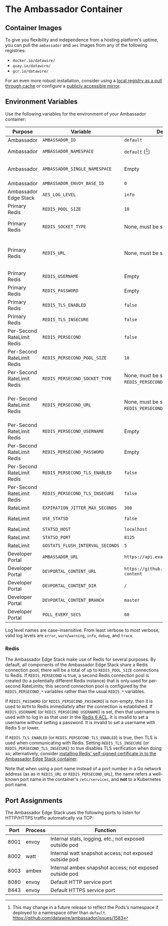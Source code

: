 # The Ambassador Container

## Container Images

To give you flexibility and independence from a hosting platform's uptime, you can pull the `ambassador` and `aes` images from any of the following registries:
- `docker.io/datawire/`
- `quay.io/datawire/`
- `gcr.io/datawire/`

For an even more robust installation, consider using a [local registry as a pull through cache](https://docs.docker.com/registry/recipes/mirror/) or configure a [publicly accessible mirror](https://cloud.google.com/container-registry/docs/using-dockerhub-mirroring).

## Environment Variables

Use the following variables for the environment of your Ambassador container:

| Purpose                    | Variable                         | Default value                                       | Value type                                                                    |
|----------------------------|----------------------------------|-----------------------------------------------------|-------------------------------------------------------------------------------|
| Ambassador                 | `AMBASSADOR_ID`                  | `default`                                           | Plain string                                                                  |
| Ambassador                 | `AMBASSADOR_NAMESPACE`           | `default` ([^1])                                    | Kubernetes namespace                                                          |
| Ambassador                 | `AMBASSADOR_SINGLE_NAMESPACE`    | Empty                                               | Boolean; non-empty=true, empty=false                                          |
| Ambassador                 | `AMBASSADOR_ENVOY_BASE_ID`       | `0`                                                 | Integer                                                                       |
| Ambassador Edge Stack      | `AES_LOG_LEVEL`                  | `info`                                              | Log level (see below)                                                         |
| Primary Redis              | `REDIS_POOL_SIZE`                | `10`                                                | Integer                                                                       |
| Primary Redis              | `REDIS_SOCKET_TYPE`              | None, must be set explicitly                        | Go network such as `tcp` or `unix`; see [Go `net.Dial`][]                     |
| Primary Redis              | `REDIS_URL`                      | None, must be set explicitly                        | Go network address; for TCP this is a `host:port` pair; see [Go `net.Dial`][] |
| Primary Redis              | `REDIS_USERNAME`                 | Empty                                               | Plain string                                                                  |
| Primary Redis              | `REDIS_PASSWORD`                 | Empty                                               | Plain string                                                                  |
| Primary Redis              | `REDIS_TLS_ENABLED`              | `false`                                             | Boolean; [Go `strconv.ParseBool`][]                                           |
| Primary Redis              | `REDIS_TLS_INSECURE`             | `false`                                             | Boolean; [Go `strconv.ParseBool`][]                                           |
| Per-Second RateLimit Redis | `REDIS_PERSECOND`                | `false`                                             | Boolean; [Go `strconv.ParseBool`][]                                           |
| Per-Second RateLimit Redis | `REDIS_PERSECOND_POOL_SIZE`      | `10`                                                | Integer                                                                       |
| Per-Second RateLimit Redis | `REDIS_PERSECOND_SOCKET_TYPE`    | None, must be set explicitly (if `REDIS_PERSECOND`) | Go network such as `tcp` or `unix`; see [Go `net.Dial`][]                     |
| Per-Second RateLimit Redis | `REDIS_PERSECOND_URL`            | None, must be set explicitly (if `REDIS_PERSECOND`) | Go network address; for TCP this is a `host:port` pair; see [Go `net.Dial`][] |
| Per-Second RateLimit Redis | `REDIS_PERSECOND_USERNAME`       | Empty                                               | Plain string                                                                  |
| Per-Second RateLimit Redis | `REDIS_PERSECOND_PASSWORD`       | Empty                                               | Plain string                                                                  |
| Per-Second RateLimit Redis | `REDIS_PERSECOND_TLS_ENABLED`    | `false`                                             | Boolean; [Go `strconv.ParseBool`][]                                           |
| Per-Second RateLimit Redis | `REDIS_PERSECOND_TLS_INSECURE`   | `false`                                             | Boolean; [Go `strconv.ParseBool`][]                                           |
| RateLimit                  | `EXPIRATION_JITTER_MAX_SECONDS`  | `300`                                               | Integer                                                                       |
| RateLimit                  | `USE_STATSD`                     | `false`                                             | Boolean; [Go `strconv.ParseBool`][]                                           |
| RateLimit                  | `STATSD_HOST`                    | `localhost`                                         | Hostname                                                                      |
| RateLimit                  | `STATSD_PORT`                    | `8125`                                              | Integer                                                                       |
| RateLimit                  | `GOSTATS_FLUSH_INTERVAL_SECONDS` | `5`                                                 | Integer                                                                       |
| Developer Portal           | `AMBASSADOR_URL`                 | `https://api.example.com`                           | URL                                                                           |
| Developer Portal           | `DEVPORTAL_CONTENT_URL`          | `https://github.com/datawire/devportal-content`     | git-remote URL                                                                |
| Developer Portal           | `DEVPORTAL_CONTENT_DIR`          | `/`                                                 | Rooted Git directory                                                          |
| Developer Portal           | `DEVPORTAL_CONTENT_BRANCH`       | `master`                                            | Git branch name                                                               |
| Developer Portal           | `POLL_EVERY_SECS`                | `60`                                                | Integer                                                                       |

Log level names are case-insensitive.  From least verbose to most
verbose, valid log levels are `error`, `warn`/`warning`, `info`,
`debug`, and `trace`.

### Redis

The Ambassador Edge Stack make use of Redis for several purposes.  By
default, all components of the Ambassador Edge Stack share a Redis
connection pool; there will be a total of up to `REDIS_POOL_SIZE`
connections to Redis.  If `REDIS_PERSECOND` is true, a second Redis
connection pool is created (to a potentially different Redis instance)
that is only used for per-second RateLimits; this second connection
pool is configured by the `REDIS_PERSECOND_*` variables rather than
the usual `REDIS_*` variables.

If `REDIS_PASSWORD` (or `REDIS_PERSECOND_PASSWORD`) is non-empty, then
it is used to `AUTH` to Redis immediately after the connection is
established.  If `REDIS_USERNAME` (or `REDIS_PERSECOND_USERNAME`) is
set, then that username is used with to log in as that user in the
[Redis 6 ACL].  It is invalid to set a username without setting a
password.  It is invalid to set a username with Redis 5 or lower.

If `REDIS_TLS_ENABLED` (or `REDIS_PERSECOND_TLS_ENABLED`) is true,
then TLS is used when communicating with Redis.  Setting
`REDIS_TLS_INSECURE` (or `REDIS_PERSECOND_TLS_INSECURE`) to true
disables TLS verification when doing so; alternatively, consider
[installing Redis' self-signed certificate in to the Ambassador Edge
Stack
container](../../using/filters/#installing-self-signed-certificates).

Note that when using a port name instead of a port number in a Go
network address (as as in `REDIS_URL` or `REDIS_PERSECOND_URL`), the
name refers a well-known port name in the container's `/etc/services`,
and **not** to a Kubernetes port name.

## Port Assignments

The Ambassador Edge Stack uses the following ports to listen for HTTP/HTTPS traffic automatically via TCP:

| Port | Process | Function                                                |
|------|---------|---------------------------------------------------------|
| 8001 | envoy   | Internal stats, logging, etc.; not exposed outside pod  |
| 8002 | watt    | Internal watt snapshot access; not exposed outside pod  |
| 8003 | ambex   | Internal ambex snapshot access; not exposed outside pod |
| 8080 | envoy   | Default HTTP service port                               |
| 8443 | envoy   | Default HTTPS service port                              |

[^1]: This may change in a future release to reflect the Pods's
      namespace if deployed to a namespace other than `default`.
      https://github.com/datawire/ambassador/issues/1583

[Go `net.Dial`]: https://golang.org/pkg/net/#Dial
[Go `strconv.ParseBool`]: https://golang.org/pkg/strconv/#ParseBool
[Redis 6 ACL]: https://redis.io/topics/acl
